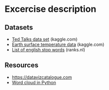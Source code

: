 # Excercise description

## Datasets

 * [Ted Talks data set](https://www.kaggle.com/rounakbanik/ted-talks) (kaggle.com)
 * [Earth surface temperature data](https://www.kaggle.com/berkeleyearth/climate-change-earth-surface-temperature-data) (kaggle.com)
 * [List of english stop words](https://www.ranks.nl/stopwords) (ranks.nl)
 
 
## Resources
 * https://datavizcatalogue.com
 * [Word cloud in Python](https://www.kaggle.com/y983zhan/word-cloud-with-python)

